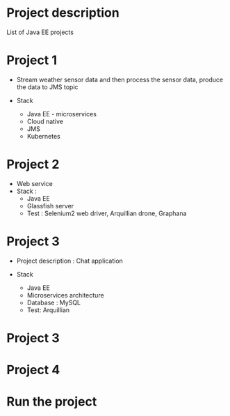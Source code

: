 # Project description 
List of Java EE projects 


# Project 1 
+ Stream weather sensor data and then process the sensor data, produce the data to JMS topic 

+ Stack 
    + Java EE - microservices
    + Cloud native 
    + JMS
    + Kubernetes 


# Project 2 
+ Web service  
+ Stack : 
    + Java EE 
    + Glassfish server 
    + Test : Selenium2 web driver, Arquillian drone, Graphana

# Project 3 
+  Project description : Chat application

+ Stack 
    + Java EE 
    + Microservices architecture 
    + Database : MySQL 
    + Test: Arquillian


# Project 3 


# Project 4 




# Run the project 





